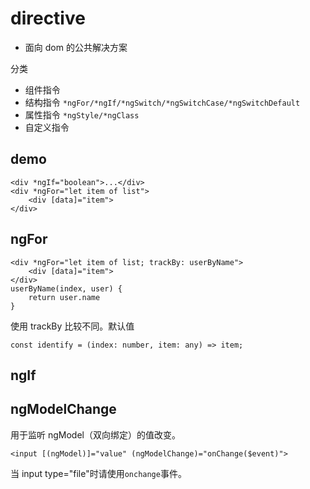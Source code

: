 # directive

- 面向 dom 的公共解决方案

分类

- 组件指令
- 结构指令 `*ngFor/*ngIf/*ngSwitch/*ngSwitchCase/*ngSwitchDefault`
- 属性指令 `*ngStyle/*ngClass`
- 自定义指令

## demo

```
<div *ngIf="boolean">...</div>
<div *ngFor="let item of list">
    <div [data]="item">
</div>

```

## ngFor

```
<div *ngFor="let item of list; trackBy: userByName">
    <div [data]="item">
</div>
userByName(index, user) {
    return user.name
}
```

使用 trackBy 比较不同。默认值

```
const identify = (index: number, item: any) => item;
```

## ngIf

## ngModelChange

用于监听 ngModel（双向绑定）的值改变。

```
<input [(ngModel)]="value" (ngModelChange)="onChange($event)">
```

当 input type="file"时请使用`onchange`事件。
